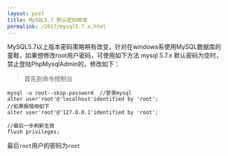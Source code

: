 ```yaml
---
layout: post
title: MySQL5.7 默认密码修改
permalink: /2017/mysql5.7.x.html
---
```


MySQL5.7以上版本密码策略稍有改变，针对在windows系使用MySQL数据库的童鞋，如果想修改root用户密码，可使用如下方法
mysql 5.7.x 默认密码为空时，禁止登陆PhpMysqlAdmin的，修改如下：

>首先到命令控制台

```SHELL
mysql -u root--skip-password  //登录mysql
alter user'root'@'localhost'identified by 'root';
//如果报错用如下
alter user'root'@'127.0.0.1'identified by 'root';

//最后一步刷新生效
flush privileges;
```
最后`root`用户的密码为`root`
